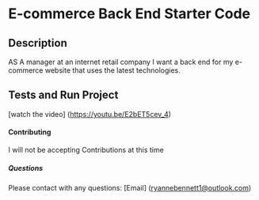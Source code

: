 # E-commerce Back End Starter Code

## Description
AS A manager at an internet retail company I  want a back end for my e-commerce website that uses the latest technologies.
## Tests and Run Project
[watch the video]
(https://youtu.be/E2bET5cev_4)
#### Contributing 
I will not be accepting Contributions at this time 
##### Questions 
Please contact with any questions: 
[Email]
(ryannebennett1@outlook.com)
